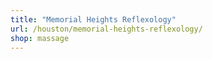 ```yaml
---
title: "Memorial Heights Reflexology"
url: /houston/memorial-heights-reflexology/
shop: massage
---
```

